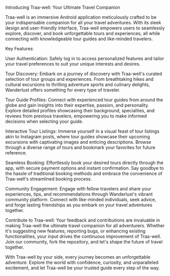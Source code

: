 
Introducing Traa-well: Your Ultimate Travel Companion

Traa-well is an immersive Android application meticulously crafted to be your indispensable companion for all your travel adventures. With its sleek design and user-friendly interface, Traa-well empowers users to seamlessly explore, discover, and book unforgettable tours and experiences, all while connecting with knowledgeable tour guides and like-minded travelers.

Key Features:

User Authentication: Safely log in to access personalized features and tailor your travel preferences to suit your unique interests and desires.

Tour Discovery: Embark on a journey of discovery with Traa-well's curated selection of tour groups and experiences. From breathtaking hikes and cultural excursions to thrilling adventure sports and culinary delights, Wanderlust offers something for every type of traveler.

Tour Guide Profiles: Connect with experienced tour guides from around the globe and gain insights into their expertise, passion, and personality. Explore detailed profiles showcasing their background, specialties, and reviews from previous travelers, empowering you to make informed decisions when selecting your guide.

Interactive Tour Listings: Immerse yourself in a visual feast of tour listings akin to Instagram posts, where tour guides showcase their upcoming excursions with captivating images and enticing descriptions. Browse through a diverse range of tours and bookmark your favorites for future reference.

Seamless Booking: Effortlessly book your desired tours directly through the app, with secure payment options and instant confirmation. Say goodbye to the hassle of traditional booking methods and embrace the convenience of Traa-well's streamlined booking process.

Community Engagement: Engage with fellow travelers and share your experiences, tips, and recommendations through Wanderlust's vibrant community platform. Connect with like-minded individuals, seek advice, and forge lasting friendships as you embark on your travel adventures together.

Contribute to Traa-well: Your feedback and contributions are invaluable in making Traa-well the ultimate travel companion for all adventurers. Whether it's suggesting new features, reporting bugs, or enhancing existing functionalities, your input drives the continuous improvement of Traa-well. Join our community, fork the repository, and let's shape the future of travel together.

With Traa-well by your side, every journey becomes an unforgettable adventure. Explore the world with confidence, curiosity, and unparalleled excitement, and let Traa-well be your trusted guide every step of the way.
